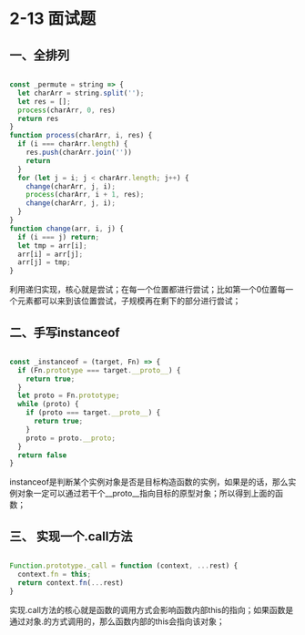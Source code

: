 # 2-13 面试题

## 一、全排列

```js

const _permute = string => {
  let charArr = string.split('');
  let res = [];
  process(charArr, 0, res)
  return res
}
function process(charArr, i, res) {
  if (i === charArr.length) {
    res.push(charArr.join(''))
    return
  }
  for (let j = i; j < charArr.length; j++) {
    change(charArr, j, i);
    process(charArr, i + 1, res);
    change(charArr, j, i);
  }
}
function change(arr, i, j) {
  if (i === j) return;
  let tmp = arr[i];
  arr[i] = arr[j];
  arr[j] = tmp;
}

```


利用递归实现，核心就是尝试；在每一个位置都进行尝试；比如第一个0位置每一个元素都可以来到该位置尝试，子规模再在剩下的部分进行尝试；

## 二、手写instanceof
    

```js

const _instanceof = (target, Fn) => {
  if (Fn.prototype === target.__proto__) {
    return true;
  }
  let proto = Fn.prototype;
  while (proto) {
    if (proto === target.__proto__) {
      return true;
    }
    proto = proto.__proto;
  }
  return false
}

```

instanceof是判断某个实例对象是否是目标构造函数的实例，如果是的话，那么实例对象一定可以通过若干个__proto__指向目标的原型对象；所以得到上面的函数；


## 三、 实现一个.call方法

```js

Function.prototype._call = function (context, ...rest) {
  context.fn = this;
  return context.fn(...rest)
}

```

实现.call方法的核心就是函数的调用方式会影响函数内部this的指向；如果函数是通过对象.的方式调用的，那么函数内部的this会指向该对象；